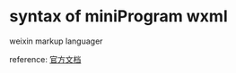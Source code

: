 # syntax of miniProgram wxml

weixin markup languager

reference: [官方文档](https://mp.weixin.qq.com/debug/wxadoc/dev/framework/view/wxml/)